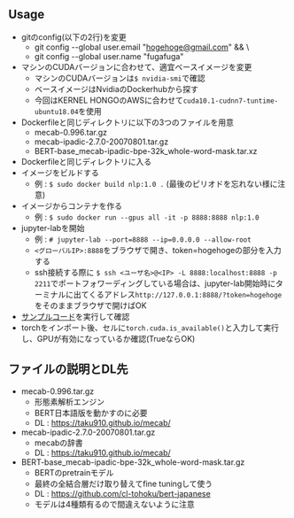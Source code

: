## Usage
- gitのconfig(以下の2行)を変更
    - git config --global user.email "hogehoge@gmail.com" && \
    - git config --global user.name "fugafuga" 
- マシンのCUDAバージョンに合わせて、適宜ベースイメージを変更
    - マシンのCUDAバージョンは`$ nvidia-smi`で確認
    - ベースイメージはNvidiaのDockerhubから探す
    - 今回はKERNEL HONGOのAWSに合わせて`cuda10.1-cudnn7-tuntime-ubuntu18.04`を使用
- Dockerfileと同じディレクトリに以下の3つのファイルを用意
    - mecab-0.996.tar.gz
    - mecab-ipadic-2.7.0-20070801.tar.gz
    - BERT-base_mecab-ipadic-bpe-32k_whole-word-mask.tar.xz
- Dockerfileと同じディレクトリに入る
- イメージをビルドする
    - 例 : `$ sudo docker build nlp:1.0 .` (最後のピリオドを忘れない様に注意)
- イメージからコンテナを作る
    - 例 : `$ sudo docker run --gpus all -it -p 8888:8888 nlp:1.0`
- jupyter-labを開始
    - 例 : `# jupyter-lab --port=8888 --ip=0.0.0.0 --allow-root`
    - `<グローバルIP>:8888`をブラウザで開き、token=hogehogeの部分を入力する
    - ssh接続する際に `$ ssh <ユーザ名>@<IP> -L 8888:localhost:8888 -p 2211`でポートフォワーディングしている場合は、jupyter-lab開始時にターミナルに出てくるアドレス`http://127.0.0.1:8888/?token=hogehoge`をそのままブラウザで開けばOK
- [サンプルコード](https://github.com/cl-tohoku/bert-japanese/blob/master/masked_lm_example.ipynb)を実行して確認
- torchをインポート後、セルに`torch.cuda.is_available()`と入力して実行し、GPUが有効になっているか確認(TrueならOK)

## ファイルの説明とDL先

- mecab-0.996.tar.gz
    - 形態素解析エンジン
    - BERT日本語版を動かすのに必要
    - DL : https://taku910.github.io/mecab/
- mecab-ipadic-2.7.0-20070801.tar.gz
    - mecabの辞書
    - DL : https://taku910.github.io/mecab/
- BERT-base_mecab-ipadic-bpe-32k_whole-word-mask.tar.gz
    - BERTのpretrainモデル
    - 最終の全結合層だけ取り替えてfine tuningして使う
    - DL : https://github.com/cl-tohoku/bert-japanese
    - モデルは4種類有るので間違えないように注意
